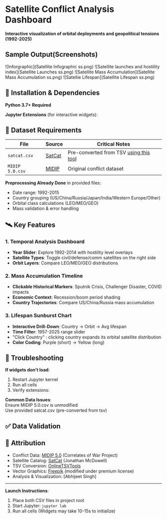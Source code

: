 # Satellite Conflict Analysis Dashboard  
**Interactive visualization of orbital deployments and geopolitical tensions (1992-2025)**  

## Sample Output(Screenshots)

![Inforgraphic](Satellite Infographic ss.png)
![Satellite launches and hostility index](Satellite Launches ss.png)
![Satellite Mass Accumulation](Satellite Mass Accumulation ss.png)
![Satellie Lifespan](Satellite Lifespan ss.png)


## 🚀 Installation & Dependencies
**Python 3.7+ Required**  

**Jupyter Extensions** (for interactive widgets):  

## 📂 Dataset Requirements
| File | Source | Critical Notes |
|------|--------|----------------|
| `satcat.csv` | [SatCat](https://planet4589.org/space/gcat/web/cat/cols.html) | Pre-converted from TSV [using this tool](https://onlinetsvtools.com/convert-tsv-to-csv) |
| `MIDIP 5.0.csv` | [MIDIP](https://correlatesofwar.org/data-sets/mids/) | Original conflict dataset |

**Preprocessing Already Done** in provided files:
- Date range: 1992-2015
- Country grouping (US/China/Russia/Japan/India/Western Europe/Other)
- Orbital class calculations (LEO/MEO/GEO)
- Mass validation & error handling

## 🛰️ Key Features
### 1. Temporal Analysis Dashboard
- **Year Slider**: Explore 1992-2014 with hostility level overlays
- **Satellite Types**: Toggle civil/defense/comm satellites on the right side
- **Orbit Layers**: Compare LEO/MEO/GEO distributions

### 2. Mass Accumulation Timeline
- **Clickable Historical Markers**: Sputnik Crisis, Challenger Disaster, COVID impacts
- **Economic Context**: Recession/boom period shading
- **Country Trajectories**: Compare US/China/Russia mass accumulation

### 3. Lifespan Sunburst Chart
- **Interactive Drill-Down**: Country → Orbit → Avg lifespan
- **Time Filter**: 1957-2025 range slider
- "Click Country" : clicking country expands its orbital satellite distribution
- **Color Coding**: Purple (short) → Yellow (long)

## 🔧 Troubleshooting
**If widgets don't load**:  
1. Restart Jupyter kernel  
2. Run all cells
2. Verify extensions:  


**Common Data Issues**:  
Ensure MIDIP 5.0.csv is unmodified  
Use provided satcat.csv (pre-converted from tsv)  

## ✅ Data Validation


## 📜 Attribution
- Conflict Data: [MIDIP 5.0](https://correlatesofwar.org/data-sets/mids/) (Correlates of War Project)  
- Satellite Catalog: [SatCat](https://planet4589.org/space/gcat/web/cat/cols.html) (Jonathan McDowell)  
- TSV Conversion: [OnlineTSVTools](https://onlinetsvtools.com/convert-tsv-to-csv)  
- Vector Graphics: [Freepik](https://www.freepik.com) (modified under premium license)  
- Analysis & Visualization: [Abhijeet Singh]  

---

**Launch Instructions**:  
1. Place both CSV files in project root  
2. Start Jupyter: `jupyter lab`  
3. Run all cells (Widgets may take 10-15s to initialize)  



